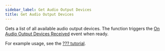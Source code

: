 ```yaml
---
sidebar_label: Get Audio Output Devices
title: Get Audio Output Devices
---
```


Gets a list of all available audio output devices. The function triggers the [On Audio Output Devices Received](../Events/on-audio-output-devices-received) event when ready.

For example usage, see the [??? tutorial](../../tutorial/device-management).